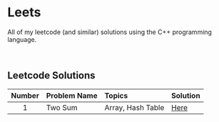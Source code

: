# Leets

All of my leetcode (and similar) solutions using the C++ programming language.

<br>


## Leetcode Solutions

| Number | Problem Name | Topics | Solution |
| :--: | :-- | :-- | :-- |
| 1 | Two Sum | Array, Hash Table | [Here](https://github.com/kylecurtis/leets/blob/main/leetcode/1-two-sum.cpp) |
